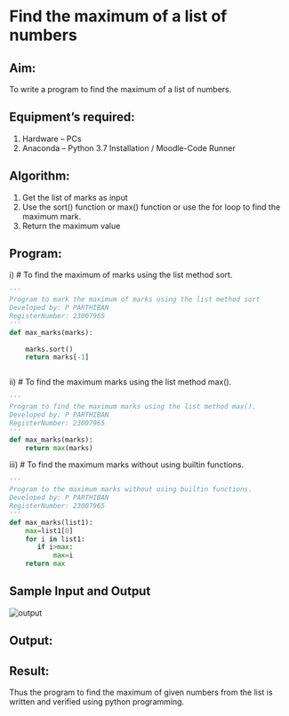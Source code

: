 # Find the maximum of a list of numbers
## Aim:
To write a program to find the maximum of a list of numbers.
## Equipment’s required:
1.	Hardware – PCs
2.	Anaconda – Python 3.7 Installation / Moodle-Code Runner
## Algorithm:
1.	Get the list of marks as input
2.	Use the sort() function or max() function or use the for loop to find the maximum mark.
3.	Return the maximum value
## Program:

i)	# To find the maximum of marks using the list method sort.
```Python
''' 
Program to mark the maximum of marks using the list method sort
Developed by: P PARTHIBAN
RegisterNumber: 23007965
'''
def max_marks(marks):
    
    marks.sort()
    return marks[-1]



```

ii)	# To find the maximum marks using the list method max().
```Python
''' 
Program to find the maximum marks using the list method max().
Developed by: P PARTHIBAN
RegisterNumber: 23007965
'''
def max_marks(marks):
    return max(marks)

```

iii) # To find the maximum marks without using builtin functions.
```Python
''' 
Program to the maximum marks without using builtin functions.
Developed by: P PARTHIBAN
RegisterNumber: 23007965
'''
def max_marks(list1):
    max=list1[0]
    for i in list1:
       if i>max:
           max=i
    return max


```
## Sample Input and Output
![output](./img/max_marks1.jpg) 

## Output:

## Result:
Thus the program to find the maximum of given numbers from the list is written and verified using python programming.

